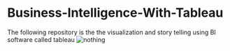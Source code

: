 # Business-Intelligence-With-Tableau
The following repository is the the visualization and story telling using BI software called tableau
![nothing](https://images.inc.com/uploaded_files/image/1920x1080/getty_518119836_236936.jpg)

